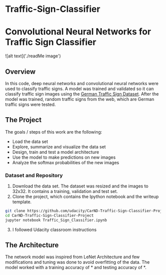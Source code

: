 # Traffic-Sign-Classifier
Convolutional Neural Networks for Traffic Sign Classifier
=======
![alt text]('./readMe image')

Overview
---
In this code, deep neural networks and convolutional neural networks were used to classify traffic signs. A model was trained and validated so it can classify traffic sign images using the [German Traffic Sign Dataset](http://benchmark.ini.rub.de/?section=gtsrb&subsection=dataset). After the model was trained, random traffic signs from the web, which are German traffic signs were tested.

The Project
---
The goals / steps of this work are the following:
* Load the data set
* Explore, summarize and visualize the data set
* Design, train and test a model architecture
* Use the model to make predictions on new images
* Analyze the softmax probabilities of the new images

### Dataset and Repository

1. Download the data set. The dataset was resized and the images to 32x32. It contains a training, validation and test set.
2. Clone the project, which contains the Ipython notebook and the writeup template.
```sh
git clone https://github.com/udacity/CarND-Traffic-Sign-Classifier-Project
cd CarND-Traffic-Sign-Classifier-Project
jupyter notebook Traffic_Sign_Classifier.ipynb
```
3. I followed Udacity classroom instructions

The Architecture
----
The network model was inspired from LeNet Architecture and few modifications and tuning was done to avoid overfitting of the data. The model worked with a training accuracy of * and testing accuracy of *. 
